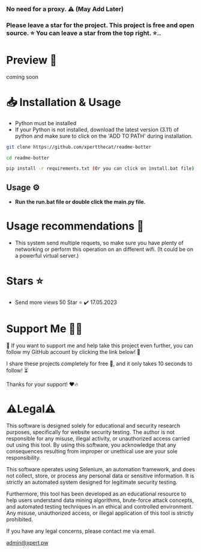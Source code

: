 ### No need for a proxy. ⚠️ (May Add Later)
### Please leave a star for the project. This project is free and open source. ⭐ You can leave a star from the top right. ⭐..

# Preview 💬
coming soon

# 📥 Installation & Usage


- Python must be installed
- If your Python is not installed, download the latest version (3.11) of python and make sure to click on the 'ADD TO PATH' during installation.
  
```sh
git clone https://github.com/xpertthecat/readme-botter

cd readme-botter

pip install -r requirements.txt (Or you can click on install.bat file)
```
## Usage ⚙️

- **Run the run.bat file or double click the main.py file.**

# Usage recommendations 📖

- This system send multiple requets, so make sure you have plenty of networking or perform this operation on an different wifi. (It could be on a powerful virtual server.)

# Stars ⭐
- Send more views 50 Star ⭐ ✔️ 17.05.2023

# Support Me 🙋‍♂️
🚀 If you want to support me and help take this project even further, you can follow my GitHub account by clicking the link below! 🔗

I share these projects completely for free 🎁, and it only takes 10 seconds to follow! ⏳

Thanks for your support! ❤️🔥


# ⚠️Legal⚠️

This software is designed solely for educational and security research purposes, specifically for website security testing. The author is not responsible for any misuse, illegal activity, or unauthorized access carried out using this tool. By using this software, you acknowledge that any consequences resulting from improper or unethical use are your sole responsibility.

This software operates using Selenium, an automation framework, and does not collect, store, or process any personal data or sensitive information. It is strictly an automated system designed for legitimate security testing.

Furthermore, this tool has been developed as an educational resource to help users understand data mining algorithms, brute-force attack concepts, and automated testing techniques in an ethical and controlled environment. Any misuse, unauthorized access, or illegal application of this tool is strictly prohibited.

If you have any legal concerns, please contact me via email.

admin@xpert.pw
